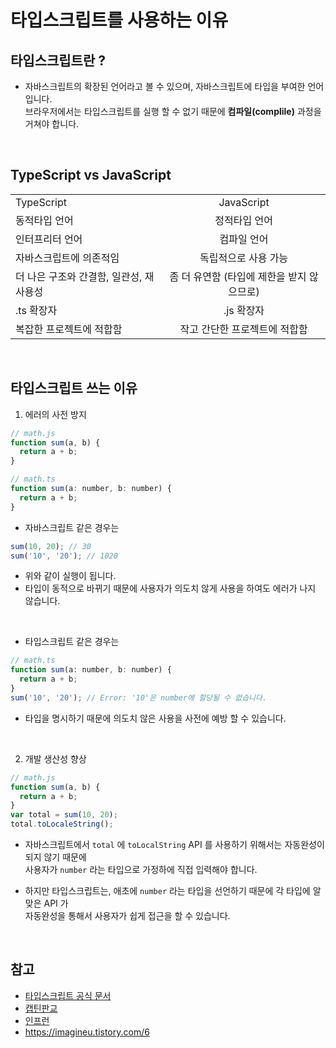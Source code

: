 # 타입스크립트를 사용하는 이유

## 타입스크립트란 ?
- 자바스크립트의 확장된 언어라고 볼 수 있으며, 자바스크립트에 타입을 부여한 언어 입니다. <br>
브라우저에서는 타입스크립트를 실행 할 수 없기 때문에 __컴파일(complile)__ 과정을 거쳐야 합니다.

<br>

## TypeScript vs JavaScript
|  ||
|---|:---:|
|TypeScript|JavaScript|
동적타입 언어 |	정적타입 언어 
인터프리터 언어 |	컴파일 언어 
자바스크립트에 의존적임  | 독립적으로 사용 가능 
더 나은 구조와 간결함, 일관성, 재사용성 | 좀 더 유연함 (타입에 제한을 받지 않으므로)
.ts 확장자 | .js 확장자	
복잡한 프로젝트에 적합함 | 작고 간단한 프로젝트에 적합함	

<br>

## 타입스크립트 쓰는 이유

1. 에러의 사전 방지
```js
// math.js
function sum(a, b) {
  return a + b;
}

// math.ts
function sum(a: number, b: number) {
  return a + b;
}
```

- 자바스크립트 같은 경우는 
```js
sum(10, 20); // 30
sum('10', '20'); // 1020
```
- 위와 같이 실행이 됩니다.
- 타입이 동적으로 바뀌기 때문에 사용자가 의도치 않게 사용을 하여도 에러가 나지 않습니다.

<br>

- 타입스크립트 같은 경우는
```js
// math.ts
function sum(a: number, b: number) {
  return a + b;
}
sum('10', '20'); // Error: '10'은 number에 할당될 수 없습니다.
```
- 타입을 명시하기 때문에 의도치 않은 사용을 사전에 예방 할 수 있습니다.

<br>

2. 개발 생산성 향상
```js
// math.js
function sum(a, b) {
  return a + b;
}
var total = sum(10, 20);
total.toLocaleString();
```
- 자바스크립트에서 `total` 에 `toLocalString` API 를 사용하기 위해서는 자동완성이 되지 않기 때문에 <br> 사용자가 `number` 라는 타입으로 가정하에 직접 입력해야 합니다.

- 하지만 타입스크립트는, 애초에 `number` 라는 타입을 선언하기 때문에 각 타입에 알맞은 API 가 <br> 자동완성을 통해서 사용자가 쉽게 접근을 할 수 있습니다.

<br>

## 참고
- [타입스크립트 공식 문서](https://www.typescriptlang.org/)
- [캡틴판교](https://joshua1988.github.io/ts/why-ts.html#%EC%99%9C-%ED%83%80%EC%9E%85%EC%8A%A4%ED%81%AC%EB%A6%BD%ED%8A%B8%EB%A5%BC-%EC%8D%A8%EC%95%BC%ED%95%A0%EA%B9%8C%EC%9A%94)
- [인프런](https://www.inflearn.com/course/%ED%83%80%EC%9E%85%EC%8A%A4%ED%81%AC%EB%A6%BD%ED%8A%B8-%EC%9E%85%EB%AC%B8)
- https://imagineu.tistory.com/6
